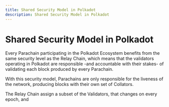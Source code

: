 ```yaml
---
title: Shared Security Model in Polkadot
description: Shared Security Model in Polkadot
---
```


# Shared Security Model in Polkadot

Every Parachain participating in the Polkadot Ecosystem benefits from the same security level as the Relay Chain, which means that the validators operating in Polkadot are responsible -and accountable with their stakes- of validating each block produced by every Parachain.

With this security model, Parachains are only responsible for the liveness of the network, producing blocks with their own set of Collators.

The Relay Chain assign a subset of the Validators, that changes on every epoch, and 



